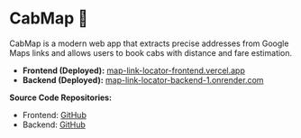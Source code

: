 # CabMap 🚖

CabMap is a modern web app that extracts precise addresses from Google Maps links and allows users to book cabs with distance and fare estimation.  

- **Frontend (Deployed):** [map-link-locator-frontend.vercel.app](https://map-link-locator-frontend.vercel.app)  
- **Backend (Deployed):** [map-link-locator-backend-1.onrender.com](https://map-link-locator-backend-1.onrender.com)  

**Source Code Repositories:**  
- Frontend: [GitHub](https://github.com/Shantanu7854/Map-Link-Locator-Frontend)  
- Backend: [GitHub](https://github.com/Shantanu7854/Map-Link-Locator-Backend)
